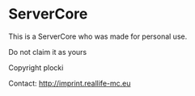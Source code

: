 # ServerCore

This is a ServerCore who was made for personal use.

Do not claim it as yours

Copyright plocki

Contact: http://imprint.reallife-mc.eu
